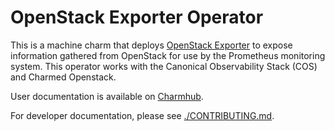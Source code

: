 # OpenStack Exporter Operator

This is a machine charm that deploys [OpenStack Exporter](https://github.com/openstack-exporter/openstack-exporter)
to expose information gathered from OpenStack for use by the Prometheus monitoring system.
This operator works with the Canonical Observability Stack (COS) and Charmed Openstack.

User documentation is available on [Charmhub](https://charmhub.io/openstack-exporter).

For developer documentation, please see [./CONTRIBUTING.md](./CONTRIBUTING.md).
